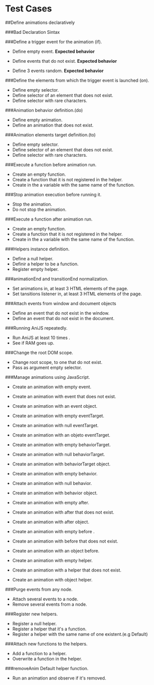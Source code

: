 Test Cases
============================================

##Define animations declaratively

###Bad Declaration Sintax

###Define a trigger event for the animation (if).
- Define empty event.
**Expected behavior**

- Define events that do not exist.
**Expected behavior**

- Define 3 events random. 
**Expected behavior**

###Define the elements from which the trigger event is launched (on).
- Define empty selector.
- Define selector of an element that does not exist.
- Define selector with rare characters. 

###Animation behavior definition.(do)
- Define empty animation.
- Define an animation that does not exist. 

###Animation elements target definition.(to)
- Define empty selector.
- Define selector of an element that does not exist.
- Define selector with rare characters.

###Execute a function before animation run.
- Create an empty function.
- Create a function that it is not registered in the helper.
- Create in the a variable with the same name of the function.

###Stop animation execution before running it.
- Stop the animation.
- Do not stop the animation.


###Execute a function after animation run.
- Create an empty function.
- Create a function that it is not registered in the helper.
- Create in the a variable with the same name of the function.

###Helpers instance definition.
- Define a null helper.
- Definir a helper to be a function.
- Register empty helper.

###animationEnd and transitionEnd normalization.
- Set animations in, at least 3 HTML elements of the page.
- Set tansitions listener in, at least 3 HTML elements of the page.

###Attach events from window and document objects
- Define an event that do not exist in the window.
- Define an event that do not exist in the document.

###Running AniJS repeatedly.
- Run AniJS at least 10 times .
- See if RAM goes up.

###Change the root DOM scope.
- Change root scope, to one that do not exist.
- Pass as argument empty selector.

###Manage animations using JavaScript.
- Create an animation with empty event.

- Create an animation with event that does not exist.

- Create an animation with an event object.

- Create an animation with empty eventTarget.

- Create an animation with null eventTarget.

- Create an animation with an objeto eventTarget.

- Create an animation with empty behaviorTarget.

- Create an animation with null behaviorTarget.

- Create an animation with behaviorTarget object.

- Create an animation with empty behavior.

- Create an animation with null behavior.

- Create an animation with behavior object.

- Create an animation with empty after.

- Create an animation with after that does not exist.

- Create an animation with after object.

- Create an animation with empty before .

- Create an animation with before that does not exist.

- Create an animation with an object before.

- Create an animation with empty helper.

- Create an animation with a helper that does not exist.

- Create an animation with object helper.


###Purge events from any node.

- Attach several events to a node.
- Remove several events from a node.

###Register new helpers.

- Register a null helper.
- Register a helper that it's a function.
- Register a helper with the same name of one existent.(e.g Default)

###Attach new functions to the helpers.
- Add a function to a helper.
- Overwrite a function in the helper.

###removeAnim Default helper function.
- Run an animation and observe if it's removed.
